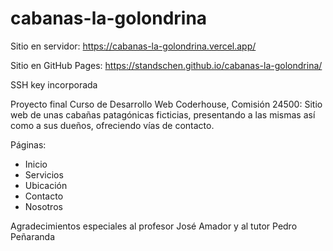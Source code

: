 # cabanas-la-golondrina
Sitio en servidor: https://cabanas-la-golondrina.vercel.app/ 

Sitio en GitHub Pages: https://standschen.github.io/cabanas-la-golondrina/

SSH key incorporada

Proyecto final Curso de Desarrollo Web Coderhouse, Comisión 24500: Sitio web de unas cabañas patagónicas ficticias, presentando a las mismas así como a sus dueños, ofreciendo vías de contacto.

Páginas:

* Inicio
* Servicios
* Ubicación
* Contacto
* Nosotros

Agradecimientos especiales al profesor José Amador y al tutor Pedro Peñaranda
